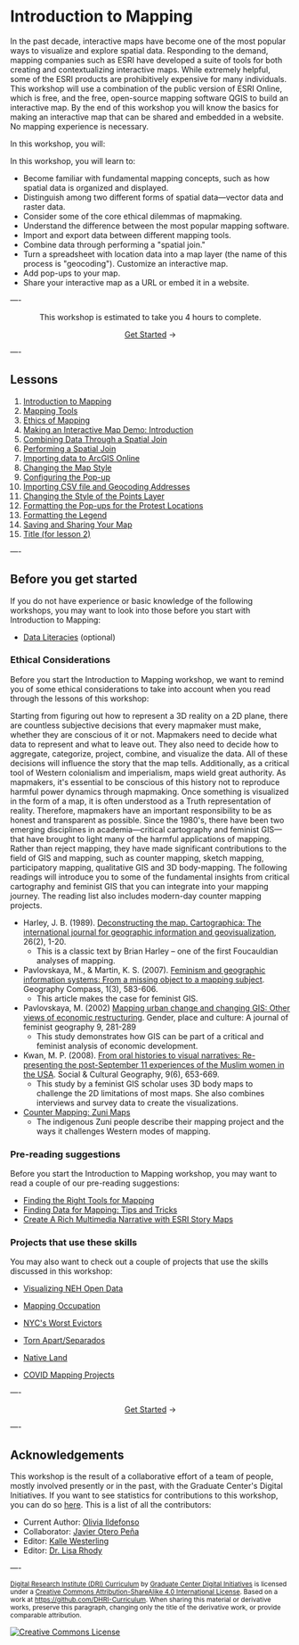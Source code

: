 # Introduction to Mapping

In the past decade, interactive maps have become one of the most popular ways to visualize and explore spatial data. Responding to the demand, mapping companies such as ESRI have developed a suite of tools for both creating and contextualizing interactive maps. While extremely helpful, some of the ESRI products are prohibitively expensive for many individuals. This workshop will use a combination of the public version of ESRI Online, which is free, and the free, open-source mapping software QGIS to build an interactive map. By the end of this workshop you will know the basics for making an interactive map that can be shared and embedded in a website. No mapping experience is necessary.

In this workshop, you will:

In this workshop, you will learn to:
- Become familiar with fundamental mapping concepts, such as how spatial data is organized and displayed. 
- Distinguish among two different forms of spatial data—vector data and raster data.
- Consider some of the core ethical dilemmas of mapmaking.
- Understand the difference between the most popular mapping software. 
- Import and export data between different mapping tools. 
- Combine data through performing a "spatial join." 
- Turn a spreadsheet with location data into a map layer (the name of this process is "geocoding").
Customize an interactive map.
- Add pop-ups to your map.
- Share your interactive map as a URL or embed it in a website.

—-

<p align="center">This workshop is estimated to take you 4 hours to complete.</p><p align="center"><a href="sections/01-introduction-to-mapping.md">Get Started</a> →</p>

—-

## Lessons

1. [Introduction to Mapping](sections/01-introduction-to-mapping.md)
2. [Mapping Tools](sections/02-mapping-tools.md)
3. [Ethics of Mapping](sections/03-ethics-of-mapping.md)
4. [Making an Interactive Map Demo: Introduction](sections/04-making-an-interactive-map-demo-introduction.md)
5. [Combining Data Through a Spatial Join](sections/05-combining-data-through-a-spatial-join.md)
6. [Performing a Spatial Join](sections/06-performing-a-spatial-join.md)
7. [Importing data to ArcGIS Online](sections/07-importing-data-to-arcgis-online.md)
8. [Changing the Map Style](sections/08-changing-the-map-style.md)
9. [Configuring the Pop-up](sections/09-configuring-the-pop-up.md)
10. [Importing CSV file and Geocoding Addresses](sections/10-importing-csv-file-and-geocoding-addresses.md)
11. [Changing the Style of the Points Layer](sections/11-changing-the-style-of-the-points-layer.md)
12. [Formatting the Pop-ups for the Protest Locations](sections/12-formatting-the-pop-ups-for-the-protest-locations.md)
13. [Formatting the Legend](sections/13-formatting-the-legend.md)
14. [Saving and Sharing Your Map](sections/14-saving-and-sharing-your-map.md)
15. [Title (for lesson 2)](sections/15-title-(for-lesson-2).md)

—-

## Before you get started

If you do not have experience or basic knowledge of the following workshops, you may want to look into those before you start with Introduction to Mapping:

- [Data Literacies](https://github.com/DHRI-Curriculum/data-literacies) (optional)

### Ethical Considerations

Before you start the Introduction to Mapping workshop, we want to remind you of some ethical considerations to take into account when you read through the lessons of this workshop:

Starting from figuring out how to represent a 3D reality on a 2D plane, there are countless subjective decisions that every mapmaker must make, whether they are conscious of it or not. Mapmakers need to decide what data to represent and what to leave out. They also need to decide how to aggregate, categorize, project, combine, and visualize the data. All of these decisions will influence the story that the map tells. Additionally, as a critical tool of Western colonialism and imperialism, maps wield great authority. As mapmakers, it's essential to be conscious of this history not to reproduce harmful power dynamics through mapmaking. Once something is visualized in the form of a map, it is often understood as a Truth representation of reality. Therefore, mapmakers have an important responsibility to be as honest and transparent as possible. Since the 1980's, there have been two emerging disciplines in academia—critical cartography and feminist GIS—that have brought to light many of the harmful applications of mapping. Rather than reject mapping, they have made significant contributions to the field of GIS and mapping, such as counter mapping, sketch mapping, participatory mapping, qualitative GIS and 3D body-mapping. The following readings will introduce you to some of the fundamental insights from critical cartography and feminist GIS that you can integrate into your mapping journey. The reading list also includes modern-day counter mapping projects.

- Harley, J. B. (1989). [Deconstructing the map. Cartographica: The international journal for geographic information and geovisualization](<https://quod.lib.umich.edu/p/passages/4761530.0003.008/—deconstructing-the-map?rgn=main;view=fulltext>), 26(2), 1-20.
    - This is a classic text by Brian Harley – one of the first Foucauldian analyses of mapping.
- Pavlovskaya, M., & Martin, K. S. (2007). [Feminism and geographic information systems: From a missing object to a mapping subject](<https://onlinelibrary.wiley.com/doi/full/10.1111/j.1749-8198.2007.00028.x>). Geography Compass, 1(3), 583-606.
    - This article makes the case for feminist GIS. 
- Pavlovskaya, M. (2002) [Mapping urban change and changing GIS: Other views of economic restructuring](<https://www.researchgate.net/publication/240107165_Mapping_Urban_Change_and_Changing_GIS_Other_views_of_economic_restructuring>). Gender, place and culture: A journal of feminist geography 9, 281-289
    - This study demonstrates how GIS can be part of a critical and feminist analysis of economic development. 
 - Kwan, M. P. (2008). [From oral histories to visual narratives: Re-presenting the post-September 11 experiences of the Muslim women in the USA](<http://meipokwan.org/Paper/SCG_2008.pdf>). Social & Cultural Geography, 9(6), 653-669.
    - This study by a feminist GIS scholar uses 3D body maps to challenge the 2D limitations of most maps. She also combines interviews and survey data to create the visualizations. 
- [Counter Mapping: Zuni Maps](<https://emergencemagazine.org/feature/counter-mapping/>)
    - The indigenous Zuni people describe their mapping project and the ways it challenges Western modes of mapping.

### Pre-reading suggestions

Before you start the Introduction to Mapping workshop, you may want to read a couple of our pre-reading suggestions:

- [Finding the Right Tools for Mapping](<https://digitalfellows.commons.gc.cuny.edu/2019/06/03/finding-the-right-tools-for-mapping/>)
- [Finding Data for Mapping: Tips and Tricks](<https://digitalfellows.commons.gc.cuny.edu/2018/11/24/finding-data-for-mapping-tips-and-tricks/>)
- [Create A Rich Multimedia Narrative with ESRI Story Maps](<https://digitalfellows.commons.gc.cuny.edu/2019/02/12/create-a-rich-multimedia-narrative-with-esri-story-maps/>)

### Projects that use these skills

You may also want to check out a couple of projects that use the skills discussed in this workshop:

- [Visualizing NEH Open Data](<https://digitalfellows.commons.gc.cuny.edu/2017/04/04/visualizing-neh-open-data/>)

- [Mapping Occupation](<https://gcdi.commons.gc.cuny.edu/mapping-occupation-the-union-army-and-the-meaning-of-reconstruction/>)

- [NYC's Worst Evictors](<https://www.worstevictorsnyc.org/map/>)

- [Torn Apart/Separados](<http://xpmethod.columbia.edu/torn-apart/volume/2/index>)

- [Native Land](<https://native-land.ca/>)

- [COVID Mapping Projects](<https://digitalfellows.commons.gc.cuny.edu/2020/11/02/mapping-the-effects-of-covid-19/>)

—-

<p align="center"><a href="sections/01-introduction-to-mapping.md">Get Started</a> →</p>

—-

## Acknowledgements

This workshop is the result of a collaborative effort of a team of people, mostly involved presently or in the past, with the Graduate Center's Digital Initiatives. If you want to see statistics for contributions to this workshop, you can do so [here](https://www.github.com/DHRI-Curriculum/mapping/graphs/contributors). This is a list of all the contributors:

- Current Author: [Olivia Ildefonso](<https://oildefon.medium.com/>)
- Collaborator: [Javier Otero Peña](<https://enviropsych.org/students/javier-otero-pena/>)
- Editor: [Kalle Westerling](<https://github.com/kallewesterling>)
- Editor: [Dr. Lisa Rhody](<https://github.com/lmrhody>)

—-

<sub>[Digital Research Institute (DRI) Curriculum](http://purl.org/dc/terms/) by [Graduate Center Digital Initiatives](https://gcdi.commons.gc.cuny.edu/) is licensed under a [Creative Commons Attribution-ShareAlike 4.0 International License](http://creativecommons.org/licenses/by-sa/4.0/). Based on a work at <https://github.com/DHRI-Curriculum>. When sharing this material or derivative works, preserve this paragraph, changing only the title of the derivative work, or provide comparable attribution.</sub>

[![Creative Commons License](https://i.creativecommons.org/l/by-sa/4.0/88x31.png)](http://creativecommons.org/licenses/by-sa/4.0/)
